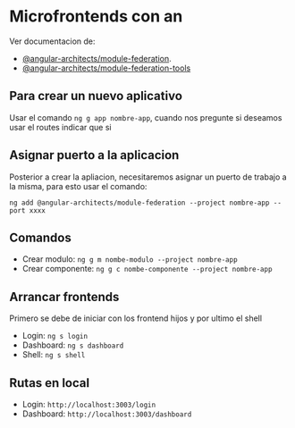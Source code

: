 # Microfrontends con an

Ver documentacion de:
- [@angular-architects/module-federation](https://www.npmjs.com/package/@angular-architects/module-federation).
- [@angular-architects/module-federation-tools](https://www.npmjs.com/package/@angular-architects/module-federation-tools)
## Para crear un nuevo aplicativo

Usar el comando `ng g app nombre-app`, cuando nos pregunte si deseamos usar el routes indicar que si 

## Asignar puerto a la aplicacion

Posterior a crear la apliacion, necesitaremos asignar un puerto de trabajo a la misma, para esto usar el comando: 

`ng add @angular-architects/module-federation --project nombre-app --port xxxx`

## Comandos 

 - Crear modulo: `ng g m nombe-modulo --project nombre-app`
 - Crear componente: `ng g c nombe-componente --project nombre-app`

## Arrancar frontends

Primero se debe de iniciar con los frontend hijos y por ultimo el shell

- Login: `ng s login`
- Dashboard: `ng s dashboard`
- Shell: `ng s shell`

## Rutas en local

- Login: `http://localhost:3003/login`
- Dashboard: `http://localhost:3003/dashboard`


